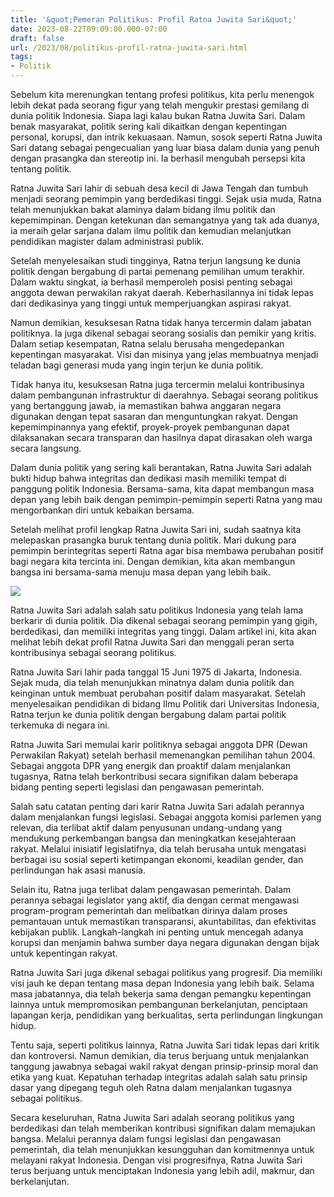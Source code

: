 ```yaml
---
title: '&quot;Pemeran Politikus: Profil Ratna Juwita Sari&quot;'
date: 2023-08-22T09:09:00.000-07:00
draft: false
url: /2023/08/politikus-profil-ratna-juwita-sari.html
tags: 
- Politik
---
```


  

Sebelum kita merenungkan tentang profesi politikus, kita perlu menengok lebih dekat pada seorang figur yang telah mengukir prestasi gemilang di dunia politik Indonesia. Siapa lagi kalau bukan Ratna Juwita Sari. Dalam benak masyarakat, politik sering kali dikaitkan dengan kepentingan personal, korupsi, dan intrik kekuasaan. Namun, sosok seperti Ratna Juwita Sari datang sebagai pengecualian yang luar biasa dalam dunia yang penuh dengan prasangka dan stereotip ini. Ia berhasil mengubah persepsi kita tentang politik.

  

Ratna Juwita Sari lahir di sebuah desa kecil di Jawa Tengah dan tumbuh menjadi seorang pemimpin yang berdedikasi tinggi. Sejak usia muda, Ratna telah menunjukkan bakat alaminya dalam bidang ilmu politik dan kepemimpinan. Dengan ketekunan dan semangatnya yang tak ada duanya, ia meraih gelar sarjana dalam ilmu politik dan kemudian melanjutkan pendidikan magister dalam administrasi publik.

  

Setelah menyelesaikan studi tingginya, Ratna terjun langsung ke dunia politik dengan bergabung di partai pemenang pemilihan umum terakhir. Dalam waktu singkat, ia berhasil memperoleh posisi penting sebagai anggota dewan perwakilan rakyat daerah. Keberhasilannya ini tidak lepas dari dedikasinya yang tinggi untuk memperjuangkan aspirasi rakyat.

  

Namun demikian, kesuksesan Ratna tidak hanya tercermin dalam jabatan politiknya. Ia juga dikenal sebagai seorang sosialis dan pemikir yang kritis. Dalam setiap kesempatan, Ratna selalu berusaha mengedepankan kepentingan masyarakat. Visi dan misinya yang jelas membuatnya menjadi teladan bagi generasi muda yang ingin terjun ke dunia politik.

  

Tidak hanya itu, kesuksesan Ratna juga tercermin melalui kontribusinya dalam pembangunan infrastruktur di daerahnya. Sebagai seorang politikus yang bertanggung jawab, ia memastikan bahwa anggaran negara digunakan dengan tepat sasaran dan menguntungkan rakyat. Dengan kepemimpinannya yang efektif, proyek-proyek pembangunan dapat dilaksanakan secara transparan dan hasilnya dapat dirasakan oleh warga secara langsung.

  

Dalam dunia politik yang sering kali berantakan, Ratna Juwita Sari adalah bukti hidup bahwa integritas dan dedikasi masih memiliki tempat di panggung politik Indonesia. Bersama-sama, kita dapat membangun masa depan yang lebih baik dengan pemimpin-pemimpin seperti Ratna yang mau mengorbankan diri untuk kebaikan bersama.

  

Setelah melihat profil lengkap Ratna Juwita Sari ini, sudah saatnya kita melepaskan prasangka buruk tentang dunia politik. Mari dukung para pemimpin berintegritas seperti Ratna agar bisa membawa perubahan positif bagi negara kita tercinta ini. Dengan demikian, kita akan membangun bangsa ini bersama-sama menuju masa depan yang lebih baik.

  

![](https://pilihanrakyat.id/wp-content/uploads/2019/10/Ratna-Juwita-Sari-Akan-Berjuang-Untuk-Perempuan-dan-UMKM.jpg)

  

Ratna Juwita Sari adalah salah satu politikus Indonesia yang telah lama berkarir di dunia politik. Dia dikenal sebagai seorang pemimpin yang gigih, berdedikasi, dan memiliki integritas yang tinggi. Dalam artikel ini, kita akan melihat lebih dekat profil Ratna Juwita Sari dan menggali peran serta kontribusinya sebagai seorang politikus.

  

Ratna Juwita Sari lahir pada tanggal 15 Juni 1975 di Jakarta, Indonesia. Sejak muda, dia telah menunjukkan minatnya dalam dunia politik dan keinginan untuk membuat perubahan positif dalam masyarakat. Setelah menyelesaikan pendidikan di bidang Ilmu Politik dari Universitas Indonesia, Ratna terjun ke dunia politik dengan bergabung dalam partai politik terkemuka di negara ini.

  

Ratna Juwita Sari memulai karir politiknya sebagai anggota DPR (Dewan Perwakilan Rakyat) setelah berhasil memenangkan pemilihan tahun 2004. Sebagai anggota DPR yang energik dan proaktif dalam menjalankan tugasnya, Ratna telah berkontribusi secara signifikan dalam beberapa bidang penting seperti legislasi dan pengawasan pemerintah.

  

Salah satu catatan penting dari karir Ratna Juwita Sari adalah perannya dalam menjalankan fungsi legislasi. Sebagai anggota komisi parlemen yang relevan, dia terlibat aktif dalam penyusunan undang-undang yang mendukung perkembangan bangsa dan meningkatkan kesejahteraan rakyat. Melalui inisiatif legislatifnya, dia telah berusaha untuk mengatasi berbagai isu sosial seperti ketimpangan ekonomi, keadilan gender, dan perlindungan hak asasi manusia.

  

Selain itu, Ratna juga terlibat dalam pengawasan pemerintah. Dalam perannya sebagai legislator yang aktif, dia dengan cermat mengawasi program-program pemerintah dan melibatkan dirinya dalam proses pemantauan untuk memastikan transparansi, akuntabilitas, dan efektivitas kebijakan publik. Langkah-langkah ini penting untuk mencegah adanya korupsi dan menjamin bahwa sumber daya negara digunakan dengan bijak untuk kepentingan rakyat.

  

Ratna Juwita Sari juga dikenal sebagai politikus yang progresif. Dia memiliki visi jauh ke depan tentang masa depan Indonesia yang lebih baik. Selama masa jabatannya, dia telah bekerja sama dengan pemangku kepentingan lainnya untuk mempromosikan pembangunan berkelanjutan, penciptaan lapangan kerja, pendidikan yang berkualitas, serta perlindungan lingkungan hidup.

  

Tentu saja, seperti politikus lainnya, Ratna Juwita Sari tidak lepas dari kritik dan kontroversi. Namun demikian, dia terus berjuang untuk menjalankan tanggung jawabnya sebagai wakil rakyat dengan prinsip-prinsip moral dan etika yang kuat. Kepatuhan terhadap integritas adalah salah satu prinsip dasar yang dipegang teguh oleh Ratna dalam menjalankan tugasnya sebagai politikus.

  

Secara keseluruhan, Ratna Juwita Sari adalah seorang politikus yang berdedikasi dan telah memberikan kontribusi signifikan dalam memajukan bangsa. Melalui perannya dalam fungsi legislasi dan pengawasan pemerintah, dia telah menunjukkan kesungguhan dan komitmennya untuk melayani rakyat Indonesia. Dengan visi progresifnya, Ratna Juwita Sari terus berjuang untuk menciptakan Indonesia yang lebih adil, makmur, dan berkelanjutan.